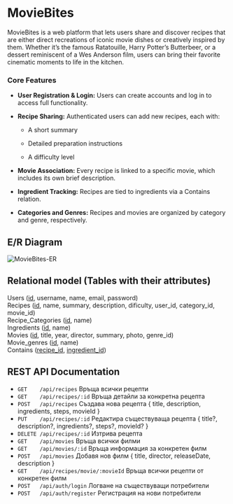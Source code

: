 # MovieBites
MovieBites is a web platform that lets users share and discover recipes that are either direct recreations of iconic movie dishes or creatively inspired by them. Whether it’s the famous Ratatouille, Harry Potter’s Butterbeer, or a dessert reminiscent of a Wes Anderson film, users can bring their favorite cinematic moments to life in the kitchen.

### Core Features
- **User Registration & Login:** Users can create accounts and log in to access full functionality.

- **Recipe Sharing:** Authenticated users can add new recipes, each with:

    - A short summary

    - Detailed preparation instructions

    - A difficulty level

- **Movie Association:** Every recipe is linked to a specific movie, which includes its own brief description.

- **Ingredient Tracking:** Recipes are tied to ingredients via a Contains relation.

- **Categories and Genres:** Recipes and movies are organized by category and genre, respectively.
## E/R Diagram
![MovieBites-ER](https://github.com/user-attachments/assets/e168888f-0e10-4c0a-b25e-e48e9774591b)
## Relational model (Tables with their attributes)
Users (<ins>id</ins>, username, name, email, password)\
Recipes (<ins>id</ins>, name, summary, description, dificulty, user_id, category_id, movie_id)\
Recipe_Categories (<ins>id</ins>, name)\
Ingredients (<ins>id</ins>, name)\
Movies (<ins>id</ins>, title, year, director, summary, photo, genre_id)\
Movie_genres (<ins>id</ins>, name)\
Contains (<ins>recipe_id</ins>, <ins>ingredient_id</ins>)
## REST API Documentation
- `GET    /api/recipes`     Връща всички рецепти
- `GET    /api/recipes/:id` Връща детайли за конкретна рецепта   
- `POST   /api/recipes`     Създава нова рецепта    { title, description, ingredients, steps, movieId }
- `PUT    /api/recipes/:id` Редактира съществуваща рецепта    { title?, description?, ingredients?, steps?, movieId? }
- `DELETE /api/recipes/:id` Изтрива рецепта    
- `GET    /api/movies`      Връща всички филми    
- `GET    /api/movies/:id`  Връща информация за конкретен филм    
- `POST   /api/movies`      Добавя нов филм    { title, director, releaseDate, description }
- `GET    /api/recipes/movie/:movieId`    Връща всички рецепти от конкретен филм
- `POST   /api/auth/login` Логване на съществуващи потребители
- `POST   /api/auth/register` Регистрация на нови потребители
